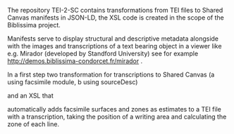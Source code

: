 The repository TEI-2-SC contains transformations from TEI files to Shared Canvas manifests in JSON-LD, the XSL code is created in the scope of the Biblissima project.

Manifests serve to display structural and descriptive metadata alongside with the images and transcriptions of a text bearing object in a viewer like e.g. Mirador (developed by Standford University) see for example http://demos.biblissima-condorcet.fr/mirador .

In a first step two transformation for transcriptions to Shared Canvas (a using facsimile module, b using sourceDesc) 

and an XSL that 

automatically adds facsimile surfaces and zones as estimates to a TEI file with a transcription, taking the position of a writing area and calculating the zone of each line.
